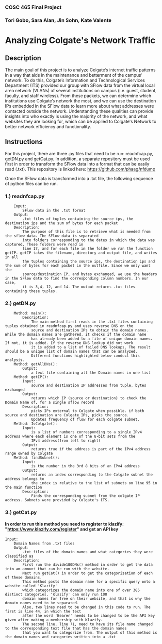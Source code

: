 
### COSC 465 Final Project            
### Tori Gobo, Sara Alan, Jin Sohn, Kate Valente 

# Analyzing Colgate's Network Traffic
## Description
The main goal of this project is to analyze Colgate’s internet traffic patterns in a way that aids in the 
maintenance and betterment of the campus’ network. To do this, Colgate’s Information and Technological Services Department 
(ITS) provided our group with SFlow data from the virtual local area network (VLANs) of several institutions on campus 
(i.e. guest, student, faculty, and staff wireless). From these packets, we can determine which institutions use Colgate’s network 
the most, and we can use the destination IPs embedded in the SFlow data to learn more about what addresses were contacted 
outside the network. Understanding these qualities can provide insights into who exactly is using the majority of the network, 
and what websites they are looking for, which can be applied to Colgate's Network to better network efficiency and functionality. 

## Instructions
For this project, there are three .py files that need to be run: readnfcap.py, getDN.py and
getCat.py. In addition, a separate repository must be used first in order to transform the SFlow data into a 
format that can be easily read (.txt). This repository is linked here: https://github.com/phaag/nfdump


Once the SFlow data is transformed into a .txt file, the following sequence of python files can be run.


### 1.) readnfcap.py
        Input: 
            SFlow data in the .txt format 
        Output: 
            .txt files of tuples containing the source ips, the destination ips and the sum of bytes for each packet
        Description: 
            The purpose of this file is to retrieve what is needed from the sflow data. The SFlow data is separated
            into folders corresponding to the dates in which the data was captured. These folders were read in 
            line 17, and for each file in the folder we ran the function getIP. getIP takes the filename, directory and output file, and writes in all
            the tuples containing the source ips, the destination ips and the sum of bytes for each packet in the outfile. Since we only want the 
            source/destination IP, and bytes exchanged, we use the headers in the SFlow data to find the corresponding column numbers. In our case, 
            it is 3,4, 12, and 14. The output returns .txt files containing these tuples. 

### 2.) getDN.py
        Method: main(): 
            Description: 
                The main method first reads in the .txt files containing tuples obtained in readnfcap.py and uses reverse DNS on the 
                source and destination IPs to obtain the domain names. While the domain names are gathered, it checks if the domain name
                has already been added to a file of unique domain names. If not, it is added. If the reverse DNS lookup did not work
                it is added to a list of failed DNS lookups. The result should be a unique list of domain names that can be analyzed.
                Different functions highlighted below conduct this analysis.  
        Method: getAllDNs(): 
            Output:  
                a text file containing all the Domain names in one list 
        Method: getIP(): 
            Input:  
                source and destination IP addresses from tuple, bytes exchanged 
            Output: 
                returns which IP (source or destination) to check the Domain Name of, for a single sflow record 
            Description: 
                picks IPs external to Colgate when possible. if both source and destination are Colgate IPs, picks the source. 
                Updates frequency of flow for each colgate subnet. 
        Method: IsColgate(): 
            Input: 
                is a list of numbers corresponding to a single IPv4 address where each element is one of the 8-bit sets from the 
                IPv4 address(from left to right) 
            Output: 
                returns true if the address is part of the IPv4 address range owned by Colgate 
        Method: findSubnet(): 
            Input: 
                is the number in the 3rd 8 bits of an IPv4 address 
            Output:
                returns an index corresponding to the Colgate subnet the address belongs to
                the index is relative to the list of subnets on line 95 in the main function 
            Description: 
                Finds the corresponding subnet from the colgate IP address. Subnets were provided by Colgate's ITS. 

### 3.) getCat.py
#### In order to run this method you need to register to klazify: "https://www.klazify.com/register" and get an API key
    Input: 
        Domain Names from .txt files
        Output: 
            .txt files of the domain names and what categories they were classified as
        Description: 
            First run the divide100DNs() method in order to get the data into an amount that can be run with the website. 
            Next run getCat() in order to get the categorization of each of these domains. 
            This method posts the domain name for a specific query onto a website called 'Klazify' 
            which categorizes the domain name into one of over 385 distinct categories. 'Klazify' can only run 100
            domain names for free on their website, and that is why the domain names need to be separated. 
            Also, two lines need to be changed in this code to run. The first is line 44, in which the text
            after the word 'Bearer' needs to be changed to be the API key given after making a membership with Klazify. 
            The second line, line 71, need to have its file name changed to the corresponding text file that has the domain names
            that you want to categorize from. The output of this method is the domain names and categories written into a .txt 

            


